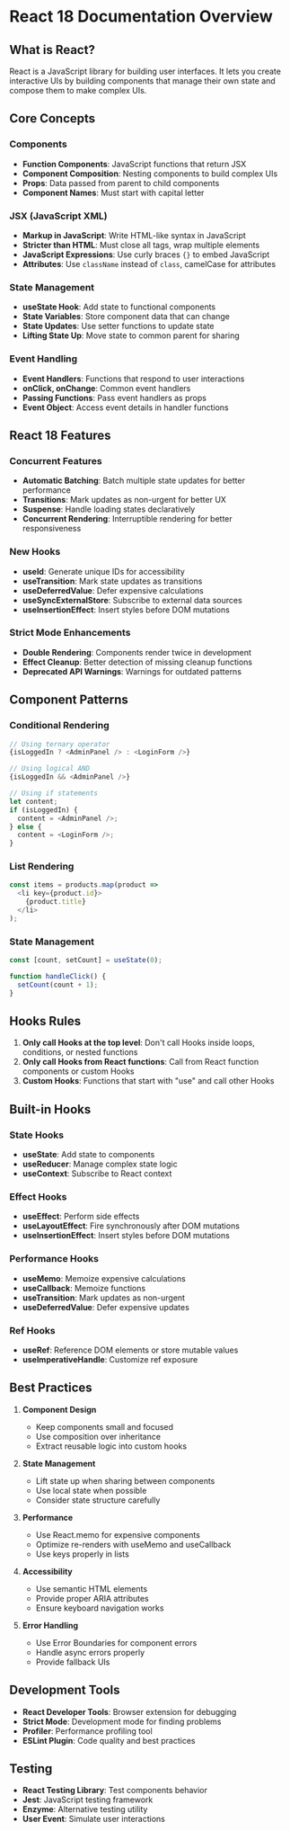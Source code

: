 # React 18 Documentation Overview

## What is React?

React is a JavaScript library for building user interfaces. It lets you create interactive UIs by building components that manage their own state and compose them to make complex UIs.

## Core Concepts

### Components
- **Function Components**: JavaScript functions that return JSX
- **Component Composition**: Nesting components to build complex UIs
- **Props**: Data passed from parent to child components
- **Component Names**: Must start with capital letter

### JSX (JavaScript XML)
- **Markup in JavaScript**: Write HTML-like syntax in JavaScript
- **Stricter than HTML**: Must close all tags, wrap multiple elements
- **JavaScript Expressions**: Use curly braces `{}` to embed JavaScript
- **Attributes**: Use `className` instead of `class`, camelCase for attributes

### State Management
- **useState Hook**: Add state to functional components
- **State Variables**: Store component data that can change
- **State Updates**: Use setter functions to update state
- **Lifting State Up**: Move state to common parent for sharing

### Event Handling
- **Event Handlers**: Functions that respond to user interactions
- **onClick, onChange**: Common event handlers
- **Passing Functions**: Pass event handlers as props
- **Event Object**: Access event details in handler functions

## React 18 Features

### Concurrent Features
- **Automatic Batching**: Batch multiple state updates for better performance
- **Transitions**: Mark updates as non-urgent for better UX
- **Suspense**: Handle loading states declaratively
- **Concurrent Rendering**: Interruptible rendering for better responsiveness

### New Hooks
- **useId**: Generate unique IDs for accessibility
- **useTransition**: Mark state updates as transitions
- **useDeferredValue**: Defer expensive calculations
- **useSyncExternalStore**: Subscribe to external data sources
- **useInsertionEffect**: Insert styles before DOM mutations

### Strict Mode Enhancements
- **Double Rendering**: Components render twice in development
- **Effect Cleanup**: Better detection of missing cleanup functions
- **Deprecated API Warnings**: Warnings for outdated patterns

## Component Patterns

### Conditional Rendering
```javascript
// Using ternary operator
{isLoggedIn ? <AdminPanel /> : <LoginForm />}

// Using logical AND
{isLoggedIn && <AdminPanel />}

// Using if statements
let content;
if (isLoggedIn) {
  content = <AdminPanel />;
} else {
  content = <LoginForm />;
}
```

### List Rendering
```javascript
const items = products.map(product =>
  <li key={product.id}>
    {product.title}
  </li>
);
```

### State Management
```javascript
const [count, setCount] = useState(0);

function handleClick() {
  setCount(count + 1);
}
```

## Hooks Rules

1. **Only call Hooks at the top level**: Don't call Hooks inside loops, conditions, or nested functions
2. **Only call Hooks from React functions**: Call from React function components or custom Hooks
3. **Custom Hooks**: Functions that start with "use" and call other Hooks

## Built-in Hooks

### State Hooks
- **useState**: Add state to components
- **useReducer**: Manage complex state logic
- **useContext**: Subscribe to React context

### Effect Hooks
- **useEffect**: Perform side effects
- **useLayoutEffect**: Fire synchronously after DOM mutations
- **useInsertionEffect**: Insert styles before DOM mutations

### Performance Hooks
- **useMemo**: Memoize expensive calculations
- **useCallback**: Memoize functions
- **useTransition**: Mark updates as non-urgent
- **useDeferredValue**: Defer expensive updates

### Ref Hooks
- **useRef**: Reference DOM elements or store mutable values
- **useImperativeHandle**: Customize ref exposure

## Best Practices

1. **Component Design**
   - Keep components small and focused
   - Use composition over inheritance
   - Extract reusable logic into custom hooks

2. **State Management**
   - Lift state up when sharing between components
   - Use local state when possible
   - Consider state structure carefully

3. **Performance**
   - Use React.memo for expensive components
   - Optimize re-renders with useMemo and useCallback
   - Use keys properly in lists

4. **Accessibility**
   - Use semantic HTML elements
   - Provide proper ARIA attributes
   - Ensure keyboard navigation works

5. **Error Handling**
   - Use Error Boundaries for component errors
   - Handle async errors properly
   - Provide fallback UIs

## Development Tools

- **React Developer Tools**: Browser extension for debugging
- **Strict Mode**: Development mode for finding problems
- **Profiler**: Performance profiling tool
- **ESLint Plugin**: Code quality and best practices

## Testing

- **React Testing Library**: Test components behavior
- **Jest**: JavaScript testing framework
- **Enzyme**: Alternative testing utility
- **User Event**: Simulate user interactions